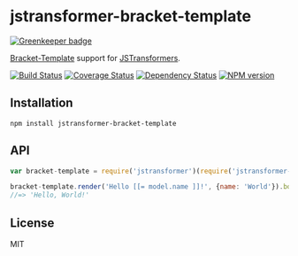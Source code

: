 # jstransformer-bracket-template

[![Greenkeeper badge](https://badges.greenkeeper.io/jstransformers/jstransformer-bracket-template.svg)](https://greenkeeper.io/)

[Bracket-Template](https://github.com/danlevan/bracket-template) support for [JSTransformers](http://github.com/jstransformers).

[![Build Status](https://img.shields.io/travis/jstransformers/jstransformer-bracket-template/master.svg)](https://travis-ci.org/jstransformers/jstransformer-bracket-template)
[![Coverage Status](https://img.shields.io/codecov/c/github/jstransformers/jstransformer-bracket-template/master.svg)](https://codecov.io/gh/jstransformers/jstransformer-bracket-template)
[![Dependency Status](https://img.shields.io/david/jstransformers/jstransformer-bracket-template/master.svg)](http://david-dm.org/jstransformers/jstransformer-bracket-template)
[![NPM version](https://img.shields.io/npm/v/jstransformer-bracket-template.svg)](https://www.npmjs.org/package/jstransformer-bracket-template)

## Installation

    npm install jstransformer-bracket-template

## API

```js
var bracket-template = require('jstransformer')(require('jstransformer-bracket-template'));

bracket-template.render('Hello [[= model.name ]]!', {name: 'World'}).body
//=> 'Hello, World!'
```

## License

MIT
